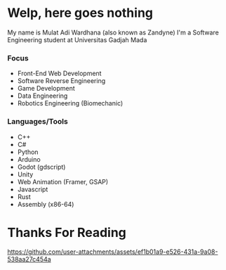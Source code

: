 # Welp, here goes nothing
My name is Mulat Adi Wardhana (also known as Zandyne)
I'm a Software Engineering student at Universitas Gadjah Mada
### Focus
- Front-End Web Development
- Software Reverse Engineering
- Game Development
- Data Engineering
- Robotics Engineering (Biomechanic)
### Languages/Tools
- C++
- C#
- Python
- Arduino
- Godot (gdscript)
- Unity
- Web Animation (Framer, GSAP)
- Javascript
- Rust
- Assembly (x86-64)
# Thanks For Reading
https://github.com/user-attachments/assets/ef1b01a9-e526-431a-9a08-538aa27c454a

